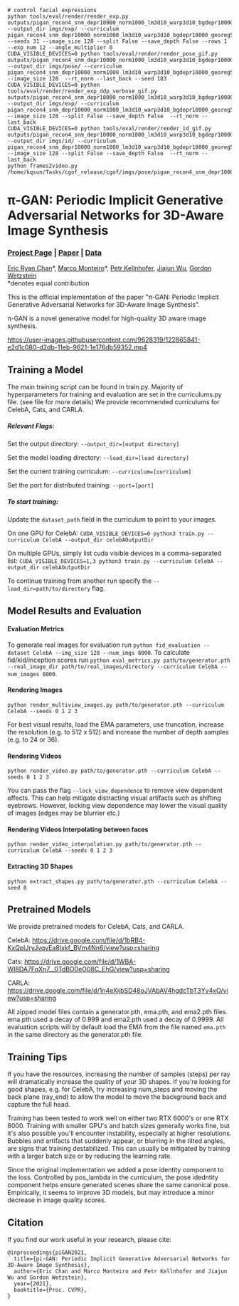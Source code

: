 ```console
# control facial expressions
python tools/eval/render/render_exp.py outputs/pigan_recon4_snm_depr10000_norm1000_lm3d10_warp3d10_bgdepr10000_georeg500_lastback/generator.pth --output_dir imgs/exp/ --curriculum pigan_recon4_snm_depr10000_norm1000_lm3d10_warp3d10_bgdepr10000_georeg500_lastback --seeds 31 --image_size 128 --split False --save_depth False --rows 1 --exp_num 12 --angle_multiplier 0
CUDA_VISIBLE_DEVICES=0 python tools/eval/render/render_pose_gif.py outputs/pigan_recon4_snm_depr10000_norm1000_lm3d10_warp3d10_bgdepr10000_georeg500_lastback/generator.pth --output_dir imgs/pose/ --curriculum pigan_recon4_snm_depr10000_norm1000_lm3d10_warp3d10_bgdepr10000_georeg500_lastback  --image_size 128  --rt_norm --last_back --seed 183
CUDA_VISIBLE_DEVICES=0 python tools/eval/render/render_exp_ddp_verbose_gif.py outputs/pigan_recon4_snm_depr10000_norm1000_lm3d10_warp3d10_bgdepr10000_georeg500_lastback/generator.pth --output_dir imgs/exp/ --curriculum pigan_recon4_snm_depr10000_norm1000_lm3d10_warp3d10_bgdepr10000_georeg500_lastback  --image_size 128 --split False --save_depth False  --rt_norm --last_back
CUDA_VISIBLE_DEVICES=0 python tools/eval/render/render_id_gif.py outputs/pigan_recon4_snm_depr10000_norm1000_lm3d10_warp3d10_bgdepr10000_georeg500_lastback/generator.pth --output_dir imgs/id/ --curriculum pigan_recon4_snm_depr10000_norm1000_lm3d10_warp3d10_bgdepr10000_georeg500_lastback  --image_size 128 --split False --save_depth False  --rt_norm --last_back
python frames2video.py /home/kqsun/Tasks/cgof_release/cgof/imgs/pose/pigan_recon4_snm_depr10000_norm1000_lm3d10_warp3d10_bgdepr10000_georeg500_lastback/seed_183/splits/normals/183
```

# π-GAN: Periodic Implicit Generative Adversarial Networks for 3D-Aware Image Synthesis
### [Project Page](https://marcoamonteiro.github.io/pi-GAN-website/) | [Paper](https://arxiv.org/pdf/2012.00926.pdf) | [Data]()
[Eric Ryan Chan](https://ericryanchan.github.io/about.html)\*,
[Marco Monteiro](https://twitter.com/MonteiroAMarco)\*,
[Petr Kellnhofer](https://kellnhofer.xyz/),
[Jiajun Wu](https://jiajunwu.com/),
[Gordon Wetzstein](https://stanford.edu/~gordonwz/)<br>
\*denotes equal contribution

This is the official implementation of the paper "π-GAN: Periodic Implicit Generative Adversarial Networks for 3D-Aware Image Synthesis".

π-GAN is a novel generative model for high-quality 3D aware image synthesis.

https://user-images.githubusercontent.com/9628319/122865841-e2d1c080-d2db-11eb-9621-1e176db59352.mp4

## Training a Model

The main training script can be found in train.py. Majority of hyperparameters for training and evaluation are set in the curriculums.py file. (see file for more details) We provide recommended curriculums for CelebA, Cats, and CARLA.

##### Relevant Flags:

Set the output directory:
`--output_dir=[output directory]`

Set the model loading directory:
`--load_dir=[load directory]`

Set the current training curriculum:
`--curriculum=[curriculum]`

Set the port for distributed training:
`--port=[port]`


##### To start training:

Update the `dataset_path` field in the curriculum to point to your images.

On one GPU for CelebA:
`CUDA_VISIBLE_DEVICES=0 python3 train.py --curriculum CelebA --output_dir celebAOutputDir`

On multiple GPUs, simply list cuda visible devices in a comma-separated list:
`CUDA_VISIBLE_DEVICES=1,3 python3 train.py --curriculum CelebA --output_dir celebAOutputDir`

To continue training from another run specify the `--load_dir=path/to/directory` flag. 

## Model Results and Evaluation

#### Evaluation Metrics
To generate real images for evaluation run
`python fid_evaluation --dataset CelebA --img_size 128 --num_imgs 8000`.
To calculate fid/kid/inception scores run
`python eval_metrics.py path/to/generator.pth --real_image_dir path/to/real_images/directory --curriculum CelebA --num_images 8000`.


#### Rendering Images
`python render_multiview_images.py path/to/generator.pth --curriculum CelebA --seeds 0 1 2 3`

For best visual results, load the EMA parameters, use truncation, increase the resolution (e.g. to 512 x 512) and increase the number of depth samples (e.g. to 24 or 36).

#### Rendering Videos
`python render_video.py path/to/generator.pth --curriculum CelebA --seeds 0 1 2 3`

You can pass the flag `--lock_view_dependence` to remove view dependent effects. This can help mitigate distracting visual artifacts such as shifting eyebrows. However, locking view dependence may lower the visual quality of images (edges may be blurrier etc.)

#### Rendering Videos Interpolating between faces
`python render_video_interpolation.py path/to/generator.pth --curriculum CelebA --seeds 0 1 2 3`

#### Extracting 3D Shapes

`python extract_shapes.py path/to/generator.pth --curriculum CelebA --seed 0`

## Pretrained Models
We provide pretrained models for CelebA, Cats, and CARLA.

CelebA: https://drive.google.com/file/d/1bRB4-KxQplJryJvqyEa8Ixkf_BVm4Nn6/view?usp=sharing

Cats: https://drive.google.com/file/d/1WBA-WI8DA7FqXn7__0TdBO0eO08C_EhG/view?usp=sharing

CARLA: https://drive.google.com/file/d/1n4eXijbSD48oJVAbAV4hgdcTbT3Yv4xO/view?usp=sharing

All zipped model files contain a generator.pth, ema.pth, and ema2.pth files. ema.pth used a decay of 0.999 and ema2.pth used a decay of 0.9999. All evaluation scripts will by default load the EMA from the file named `ema.pth` in the same directory as the generator.pth file.

## Training Tips

If you have the resources, increasing the number of samples (steps) per ray will dramatically increase the quality of your 3D shapes. If you're looking for good shapes, e.g. for CelebA, try increasing num_steps and moving the back plane (ray_end) to allow the model to move the background back and capture the full head.

Training has been tested to work well on either two RTX 6000's or one RTX 8000. Training with smaller GPU's and batch sizes generally works fine, but it's also possible you'll encounter instability, especially at higher resolutions. Bubbles and artifacts that suddenly appear, or blurring in the tilted angles, are signs that training destabilized. This can usually be mitigated by training with a larger batch size or by reducing the learning rate.

Since the original implementation we added a pose identity component to the loss. Controlled by pos_lambda in the curriculum, the pose idedntity component helps ensure generated scenes share the same canonical pose. Empirically, it seems to improve 3D models, but may introduce a minor decrease in image quality scores.

## Citation

If you find our work useful in your research, please cite:
```
@inproceedings{piGAN2021,
  title={pi-GAN: Periodic Implicit Generative Adversarial Networks for 3D-Aware Image Synthesis},
  author={Eric Chan and Marco Monteiro and Petr Kellnhofer and Jiajun Wu and Gordon Wetzstein},
  year={2021},
  booktitle={Proc. CVPR},
}
```